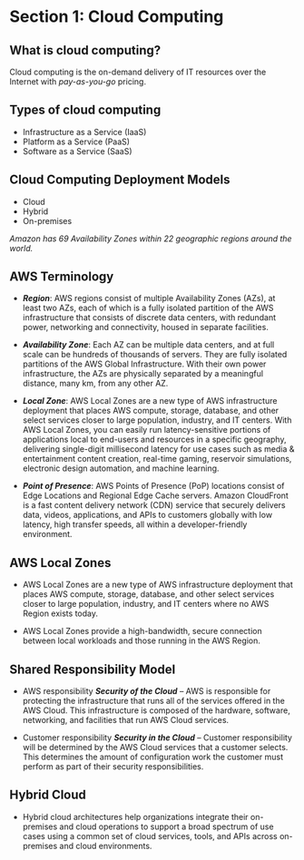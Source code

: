 # Section 1: Cloud Computing

## What is cloud computing?

Cloud computing is the on-demand delivery of IT resources over the Internet with *pay-as-you-go* pricing.

## Types of cloud computing

- Infrastructure as a Service (IaaS)
- Platform as a Service (PaaS)
- Software as a Service (SaaS)

## Cloud Computing Deployment Models

- Cloud
- Hybrid
- On-premises

*Amazon has 69 Availability Zones within 22 geographic regions around the world.*

## AWS Terminology

- ***Region***: AWS regions consist of multiple Availability Zones (AZs), at least two AZs, each of which is a fully isolated partition of the AWS infrastructure that consists of discrete data centers, with redundant power, networking and connectivity, housed in separate facilities.

- ***Availability Zone***: Each AZ can be multiple data centers, and at full scale can be hundreds of thousands of servers. They are fully isolated partitions of the AWS Global Infrastructure. With their own power infrastructure, the AZs are physically separated by a meaningful distance, many km, from any other AZ.

- ***Local Zone***: AWS Local Zones are a new type of AWS infrastructure deployment that places AWS compute, storage, database, and other select services closer to large population, industry, and IT centers. With AWS Local Zones, you can easily run latency-sensitive portions of applications local to end-users and resources in a specific geography, delivering single-digit millisecond latency for use cases such as media & entertainment content creation, real-time gaming, reservoir simulations, electronic design automation, and machine learning.

- ***Point of Presence***: AWS Points of Presence (PoP) locations consist of Edge Locations and Regional Edge Cache servers. Amazon CloudFront is a fast content delivery network (CDN) service that securely delivers data, videos, applications, and APIs to customers globally with low latency, high transfer speeds, all within a developer-friendly environment.

## AWS Local Zones

- AWS Local Zones are a new type of AWS infrastructure deployment that places AWS compute, storage, database, and other select services closer to large population, industry, and IT centers where no AWS Region exists today.

- AWS Local Zones provide a high-bandwidth, secure connection between local workloads and those running in the AWS Region.

## Shared Responsibility Model

- AWS responsibility ***Security of the Cloud*** – AWS is responsible for protecting the infrastructure that runs all of the services offered in the AWS Cloud. This infrastructure is composed of the hardware, software, networking, and facilities that run AWS Cloud services.

- Customer responsibility ***Security in the Cloud*** – Customer responsibility will be determined by the AWS Cloud services that a customer selects. This determines the amount of configuration work the customer must perform as part of their security responsibilities.

## Hybrid Cloud

- Hybrid cloud architectures help organizations integrate their on-premises and cloud operations to support a broad spectrum of use cases using a common set of cloud services, tools, and APIs across on-premises and cloud environments.
